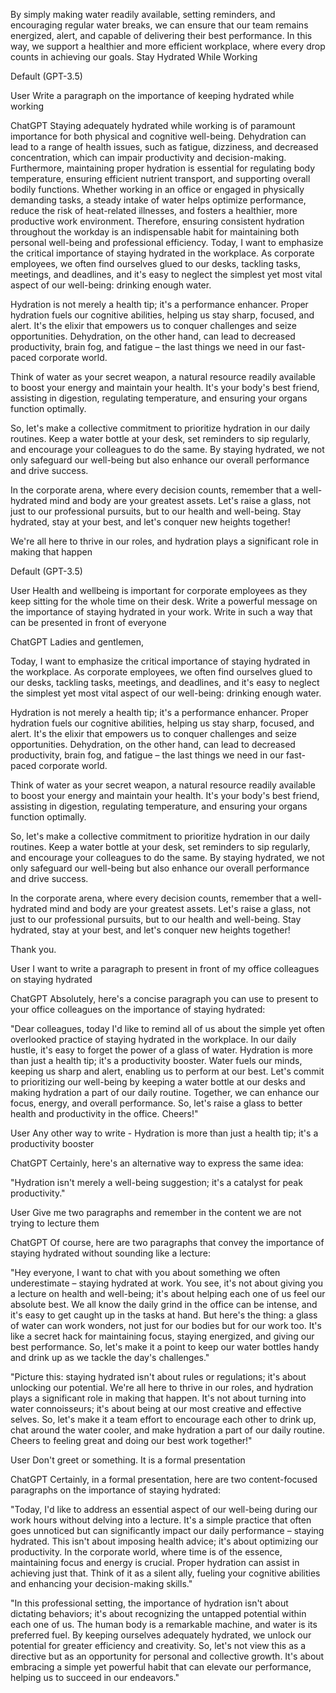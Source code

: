 By simply making water readily available, setting reminders, and encouraging regular water breaks, we can ensure that our team remains energized, alert, and capable of delivering their best performance. In this way, we support a healthier and more efficient workplace, where every drop counts in achieving our goals.
Stay Hydrated While Working

Default (GPT-3.5)

User
Write a paragraph on the importance of keeping hydrated while working 

ChatGPT
Staying adequately hydrated while working is of paramount importance for both physical and cognitive well-being. Dehydration can lead to a range of health issues, such as fatigue, dizziness, and decreased concentration, which can impair productivity and decision-making. Furthermore, maintaining proper hydration is essential for regulating body temperature, ensuring efficient nutrient transport, and supporting overall bodily functions. Whether working in an office or engaged in physically demanding tasks, a steady intake of water helps optimize performance, reduce the risk of heat-related illnesses, and fosters a healthier, more productive work environment. Therefore, ensuring consistent hydration throughout the workday is an indispensable habit for maintaining both personal well-being and professional efficiency.
Today, I want to emphasize the critical importance of staying hydrated in the workplace. As corporate employees, we often find ourselves glued to our desks, tackling tasks, meetings, and deadlines, and it's easy to neglect the simplest yet most vital aspect of our well-being: drinking enough water.

Hydration is not merely a health tip; it's a performance enhancer. Proper hydration fuels our cognitive abilities, helping us stay sharp, focused, and alert. It's the elixir that empowers us to conquer challenges and seize opportunities. Dehydration, on the other hand, can lead to decreased productivity, brain fog, and fatigue – the last things we need in our fast-paced corporate world.

Think of water as your secret weapon, a natural resource readily available to boost your energy and maintain your health. It's your body's best friend, assisting in digestion, regulating temperature, and ensuring your organs function optimally.

So, let's make a collective commitment to prioritize hydration in our daily routines. Keep a water bottle at your desk, set reminders to sip regularly, and encourage your colleagues to do the same. By staying hydrated, we not only safeguard our well-being but also enhance our overall performance and drive success.

In the corporate arena, where every decision counts, remember that a well-hydrated mind and body are your greatest assets. Let's raise a glass, not just to our professional pursuits, but to our health and well-being. Stay hydrated, stay at your best, and let's conquer new heights together!

We're all here to thrive in our roles, and hydration plays a significant role in making that happen

Default (GPT-3.5)

User
Health and wellbeing is important for corporate employees as they keep sitting for the whole time on their desk. Write a powerful message on the importance of staying hydrated in your work. Write in such a way that can be presented in front of everyone 

ChatGPT
Ladies and gentlemen,

Today, I want to emphasize the critical importance of staying hydrated in the workplace. As corporate employees, we often find ourselves glued to our desks, tackling tasks, meetings, and deadlines, and it's easy to neglect the simplest yet most vital aspect of our well-being: drinking enough water.

Hydration is not merely a health tip; it's a performance enhancer. Proper hydration fuels our cognitive abilities, helping us stay sharp, focused, and alert. It's the elixir that empowers us to conquer challenges and seize opportunities. Dehydration, on the other hand, can lead to decreased productivity, brain fog, and fatigue – the last things we need in our fast-paced corporate world.

Think of water as your secret weapon, a natural resource readily available to boost your energy and maintain your health. It's your body's best friend, assisting in digestion, regulating temperature, and ensuring your organs function optimally.

So, let's make a collective commitment to prioritize hydration in our daily routines. Keep a water bottle at your desk, set reminders to sip regularly, and encourage your colleagues to do the same. By staying hydrated, we not only safeguard our well-being but also enhance our overall performance and drive success.

In the corporate arena, where every decision counts, remember that a well-hydrated mind and body are your greatest assets. Let's raise a glass, not just to our professional pursuits, but to our health and well-being. Stay hydrated, stay at your best, and let's conquer new heights together!

Thank you.




User
I want to write a paragraph to present in front of my office colleagues on staying hydrated 

ChatGPT
Absolutely, here's a concise paragraph you can use to present to your office colleagues on the importance of staying hydrated:

"Dear colleagues, today I'd like to remind all of us about the simple yet often overlooked practice of staying hydrated in the workplace. In our daily hustle, it's easy to forget the power of a glass of water. Hydration is more than just a health tip; it's a productivity booster. Water fuels our minds, keeping us sharp and alert, enabling us to perform at our best. Let's commit to prioritizing our well-being by keeping a water bottle at our desks and making hydration a part of our daily routine. Together, we can enhance our focus, energy, and overall performance. So, let's raise a glass to better health and productivity in the office. Cheers!"




User
Any other way to write - Hydration is more than just a health tip; it's a productivity booster

ChatGPT
Certainly, here's an alternative way to express the same idea:

"Hydration isn't merely a well-being suggestion; it's a catalyst for peak productivity."




User
Give me two paragraphs and remember in the content we are not trying to lecture them

ChatGPT
Of course, here are two paragraphs that convey the importance of staying hydrated without sounding like a lecture:

"Hey everyone, I want to chat with you about something we often underestimate – staying hydrated at work. You see, it's not about giving you a lecture on health and well-being; it's about helping each one of us feel our absolute best. We all know the daily grind in the office can be intense, and it's easy to get caught up in the tasks at hand. But here's the thing: a glass of water can work wonders, not just for our bodies but for our work too. It's like a secret hack for maintaining focus, staying energized, and giving our best performance. So, let's make it a point to keep our water bottles handy and drink up as we tackle the day's challenges."

"Picture this: staying hydrated isn't about rules or regulations; it's about unlocking our potential. We're all here to thrive in our roles, and hydration plays a significant role in making that happen. It's not about turning into water connoisseurs; it's about being at our most creative and effective selves. So, let's make it a team effort to encourage each other to drink up, chat around the water cooler, and make hydration a part of our daily routine. Cheers to feeling great and doing our best work together!"




User
Don't greet or something. It is a formal presentation 

ChatGPT
Certainly, in a formal presentation, here are two content-focused paragraphs on the importance of staying hydrated:

"Today, I'd like to address an essential aspect of our well-being during our work hours without delving into a lecture. It's a simple practice that often goes unnoticed but can significantly impact our daily performance – staying hydrated. This isn't about imposing health advice; it's about optimizing our productivity. In the corporate world, where time is of the essence, maintaining focus and energy is crucial. Proper hydration can assist in achieving just that. Think of it as a silent ally, fueling your cognitive abilities and enhancing your decision-making skills."

"In this professional setting, the importance of hydration isn't about dictating behaviors; it's about recognizing the untapped potential within each one of us. The human body is a remarkable machine, and water is its preferred fuel. By keeping ourselves adequately hydrated, we unlock our potential for greater efficiency and creativity. So, let's not view this as a directive but as an opportunity for personal and collective growth. It's about embracing a simple yet powerful habit that can elevate our performance, helping us to succeed in our endeavors."
